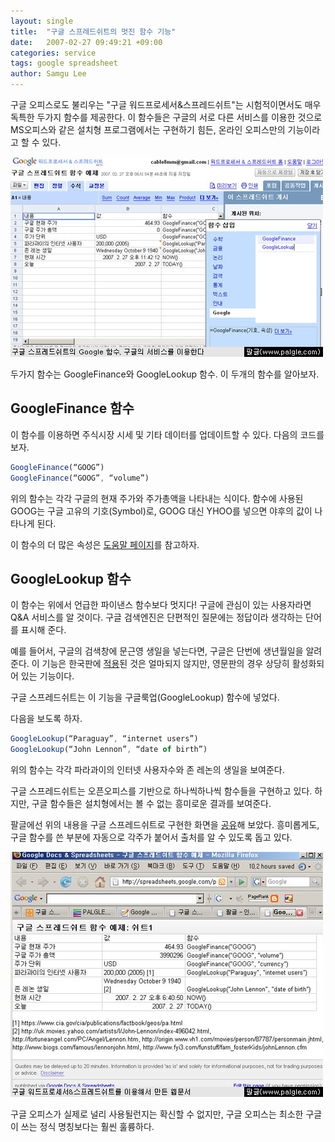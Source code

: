 ```yaml
---
layout: single
title:  "구글 스프레드쉬트의 멋진 함수 기능"
date:   2007-02-27 09:49:21 +09:00
categories: service
tags: google spreadsheet
author: Samgu Lee
---
```

구글 오피스로도 불리우는 "구글 워드프로세서&스프레드쉬트"는 시험적이면서도 매우 독특한 두가지 함수를 제공한다. 이 함수들은 구글의 서로 다른 서비스를 이용한 것으로 MS오피스와 같은 설치형 프로그램에서는 구현하기 힘든, 온라인 오피스만의 기능이라고 할 수 있다.

![구글 스프레드쉬트의 구글 함수](/assets/google-function-on-google-spreadsheet.jpg)

두가지 함수는 GoogleFinance와 GoogleLookup 함수. 이 두개의 함수를 알아보자.

## GoogleFinance 함수

이 함수를 이용하면 주식시장 시세 및 기타 데이터를 업데이트할 수 있다. 다음의 코드를 보자.

```javascript
GoogleFinance(“GOOG”)
GoogleFinance(“GOOG”, “volume”)
```

위의 함수는 각각 구글의 현재 주가와 주가총액을 나타내는 식이다. 함수에 사용된 GOOG는 구글 고유의 기호(Symbol)로, GOOG 대신 YHOO를 넣으면 야후의 값이 나타나게 된다.

이 함수의 더 많은 속성은 [도움말 페이지](http://docs.google.com/support/spreadsheets/bin/answer.py?answer=54198&hl=ko)를 참고하자.

## GoogleLookup 함수

이 함수는 위에서 언급한 파이낸스 함수보다 멋지다! 구글에 관심이 있는 사용자라면 Q&A 서비스를 알 것이다. 구글 검색엔진은 단편적인 질문에는 정답이라 생각하는 단어를 표시해 준다.

예를 들어서, 구글의 검색창에 문근영 생일을 넣는다면, 구글은 단번에 생년월일을 알려준다. 이 기능은 한국판에 [적용](http://googlekoreablog.blogspot.com/2007/01/qa.html)된 것은 얼마되지 않지만, 영문판의 경우 상당히 활성화되어 있는 기능이다.

구글 스프레드쉬트는 이 기능을 구글룩업(GoogleLookup) 함수에 넣었다.

다음을 보도록 하자.

```javascript
GoogleLookup(“Paraguay”, “internet users”)
GoogleLookup(“John Lennon”, “date of birth”)
```

위의 함수는 각각 파라과이의 인터넷 사용자수와 존 레논의 생일을 보여준다.

구글 스프레드쉬트는 오픈오피스를 기반으로 하나씩하나씩 함수들을 구현하고 있다. 하지만, 구글 함수들은 설치형에서는 볼 수 없는 흥미로운 결과를 보여준다.

팔글에선 위의 내용을 구글 스프레드쉬트로 구현한 화면을 [공유](http://spreadsheets.google.com/pub?key=pb6WYFbZ8SD6FJ0QzNV7KUQ)해 보았다. 흥미롭게도, 구글 함수를 쓴 부분에 자동으로 각주가 붙어서 출처를 알 수 있도록 돕고 있다.

![구글 오피스로 만든 웹페이지, 각주가 자동으로 붙는다](/assets/sample-using-google-docs.jpg)

구글 오피스가 실제로 널리 사용될런지는 확신할 수 없지만, 구글 오피스는 최소한 구글이 쓰는 정식 명칭보다는 훨씬 훌륭하다.

